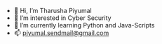 - 👋 Hi, I’m Tharusha Piyumal
- 👀 I’m interested in Cyber Security
- 🌱 I’m currently learning Python and Java-Scripts
- 📫 piyumal.sendmail@gmail.com

<!---
thxrxsh/thxrxsh is a ✨ special ✨ repository because its `README.md` (this file) appears on your GitHub profile.
You can click the Preview link to take a look at your changes.
--->
